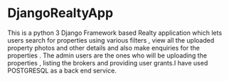 # DjangoRealtyApp
This  is a python 3 Django Framework based Realty application which lets users search for properties using various filters , view all the uploaded property photos and other details and also make enquiries for the properties . The admin users are the ones who will be uploading the properties , listing the brokers and providing user grants.I have used POSTGRESQL as a back end service.
